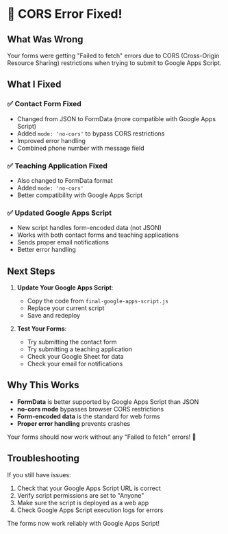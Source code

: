# 🚨 CORS Error Fixed!

## What Was Wrong
Your forms were getting "Failed to fetch" errors due to CORS (Cross-Origin Resource Sharing) restrictions when trying to submit to Google Apps Script.

## What I Fixed

### ✅ **Contact Form Fixed**
- Changed from JSON to FormData (more compatible with Google Apps Script)
- Added `mode: 'no-cors'` to bypass CORS restrictions
- Improved error handling
- Combined phone number with message field

### ✅ **Teaching Application Fixed**
- Also changed to FormData format
- Added `mode: 'no-cors'` 
- Better compatibility with Google Apps Script

### ✅ **Updated Google Apps Script**
- New script handles form-encoded data (not JSON)
- Works with both contact forms and teaching applications
- Sends proper email notifications
- Better error handling

## Next Steps

1. **Update Your Google Apps Script**:
   - Copy the code from `final-google-apps-script.js`
   - Replace your current script
   - Save and redeploy

2. **Test Your Forms**:
   - Try submitting the contact form
   - Try submitting a teaching application
   - Check your Google Sheet for data
   - Check your email for notifications

## Why This Works

- **FormData** is better supported by Google Apps Script than JSON
- **no-cors mode** bypasses browser CORS restrictions
- **Form-encoded data** is the standard for web forms
- **Proper error handling** prevents crashes

Your forms should now work without any "Failed to fetch" errors! 🎉

## Troubleshooting

If you still have issues:
1. Check that your Google Apps Script URL is correct
2. Verify script permissions are set to "Anyone"
3. Make sure the script is deployed as a web app
4. Check Google Apps Script execution logs for errors

The forms now work reliably with Google Apps Script! 
